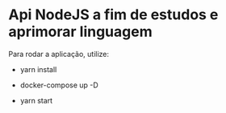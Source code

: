 # Api NodeJS a fim de estudos e aprimorar linguagem

Para rodar a aplicação, utilize:

* yarn install

* docker-compose up -D

* yarn start

